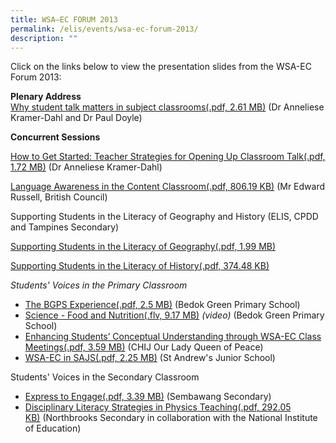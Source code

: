 ```yaml
---
title: WSA—EC FORUM 2013
permalink: /elis/events/wsa-ec-forum-2013/
description: ""
---
```

Click on the links below to view the presentation slides from the WSA-EC Forum 2013:

**Plenary Address**  
[Why student talk matters in subject classrooms(.pdf, 2.61 MB)](/files/wsa-ec-forum_plenary-address.pdf) (Dr Anneliese Kramer-Dahl and Dr Paul Doyle)

**Concurrent Sessions**

[How to Get Started: Teacher Strategies for Opening Up Classroom Talk(.pdf, 1.72 MB)](/files/teacher-strategies-for-opening-up-classroom-talk.pdf) (Dr Anneliese Kramer-Dahl)

[Language Awareness in the Content Classroom(.pdf, 806.19 KB)](/files/language-awareness-in-the-content-classroom.pdf) (Mr Edward Russell, British Council)

Supporting Students in the Literacy of Geography and History (ELIS, CPDD and Tampines Secondary)

[Supporting Students in the Literacy of Geography(.pdf, 1.99 MB)](/files/supporting-students-in-the-literacy-of-history.pdf)

[Supporting Students in the Literacy of History(.pdf, 374.48 KB)](/files/supporting-students-in-the-literacy-of-geography.pdf)

_Students' Voices in the Primary Classroom_

*   [The BGPS Experience(.pdf, 2.5 MB)](/files/the-bedok-green-primary-school-experience.pdf) (Bedok Green Primary School)
*   [Science - Food and Nutrition(.flv, 9.17 MB)](https://academyofsingaporeteachers.moe.edu.sg/docs/librariesprovider2/events-news/wsa-ec-forum-2013/bgps-01.flv?sfvrsn=e78b6066_2&download=true "Science - Food and Nutrition") _(video)_ (Bedok Green Primary School)
*   [Enhancing Students’ Conceptual Understanding through WSA-EC Class Meetings(.pdf, 3.59 MB)](/files/chij-olqp_wsaec-class-meetings.pdf) (CHIJ Our Lady Queen of Peace)
*   [WSA-EC in SAJS(.pdf, 2.25 MB)](/files/st-andrews-junior-school.pdf) (St Andrew's Junior School)

Students' Voices in the Secondary Classroom

*   [Express to Engage(.pdf, 3.39 MB)](/files/sembawang-secondary_express-to-engage.pdf) (Sembawang Secondary)
*   [Disciplinary Literacy Strategies in Physics Teaching(.pdf, 292.05 KB)](/files/nbrooks-nie_disciplinary-literacy-strategies-in-physics-teaching.pdf) (Northbrooks Secondary in collaboration with the National Institute of Education)